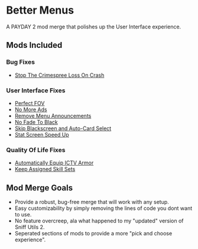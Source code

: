 # Better Menus

A PAYDAY 2 mod merge that polishes up the User Interface experience.

## Mods Included

### Bug Fixes
- [Stop The Crimespree Loss On Crash](https://modworkshop.net/mod/19568)

### User Interface Fixes
- [Perfect FOV](https://modworkshop.net/mod/50748)
- [No More Ads](https://modworkshop.net/mod/34268)
- [Remove Menu Announcements](https://modworkshop.net/mod/49372)
- [No Fade To Black](https://modworkshop.net/mod/17257)
- [Skip Blackscreen and Auto-Card Select](https://modworkshop.net/mod/13511)
- [Stat Screen Speed Up](https://modworkshop.net/mod/37939)

### Quality Of Life Fixes
- [Automatically Equip ICTV Armor](https://modworkshop.net/mod/35944)
- [Keep Assigned Skill Sets](https://modworkshop.net/mod/38903)

## Mod Merge Goals
- Provide a robust, bug-free merge that will work with any setup.
- Easy customizability by simply removing the lines of code you dont want to use.
- No feature overcreep, ala what happened to my "updated" version of Sniff Utils 2.
- Seperated sections of mods to provide a more "pick and choose experience".